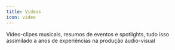 ```yaml
---
title: Videos
icon: video
---
```


Video-clipes musicais, resumos de eventos e spotlights, tudo isso assimilado a anos de experiências na produção áudio-visual